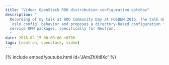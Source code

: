```yaml
---
title: "Video: OpenStack RDO distribution configuration gotchas"
description: "
  Recording of my talk at RDO Community Day at FOSDEM 2016. The talk describes
  `oslo.config` behavior and proposes a directory-based configuration for RDO
  service RPM packages, specifically for Neutron.
  "
date: 2016-02-15 00:00:00 +0700
tags: [neutron, openstack, video]
---
```


{% include embed/youtube.html id='JAmZhXtIIXc' %}
